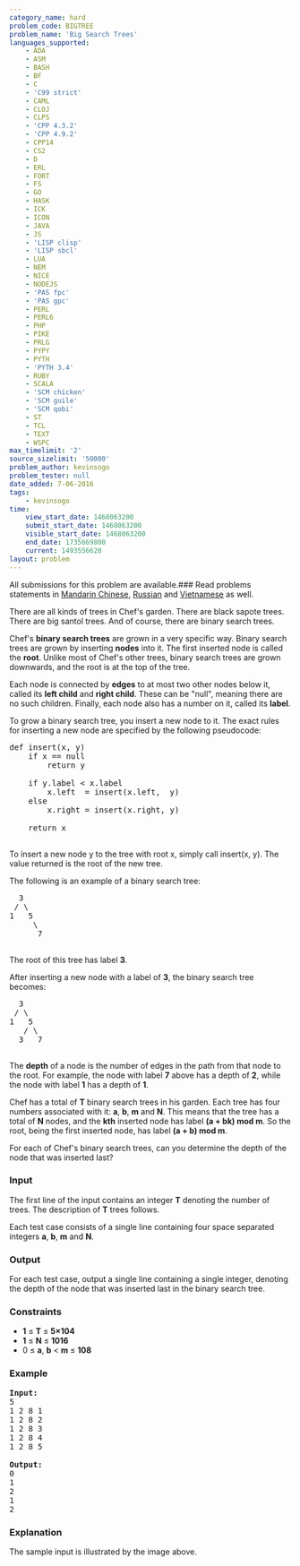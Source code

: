 ```yaml
---
category_name: hard
problem_code: BIGTREE
problem_name: 'Big Search Trees'
languages_supported:
    - ADA
    - ASM
    - BASH
    - BF
    - C
    - 'C99 strict'
    - CAML
    - CLOJ
    - CLPS
    - 'CPP 4.3.2'
    - 'CPP 4.9.2'
    - CPP14
    - CS2
    - D
    - ERL
    - FORT
    - FS
    - GO
    - HASK
    - ICK
    - ICON
    - JAVA
    - JS
    - 'LISP clisp'
    - 'LISP sbcl'
    - LUA
    - NEM
    - NICE
    - NODEJS
    - 'PAS fpc'
    - 'PAS gpc'
    - PERL
    - PERL6
    - PHP
    - PIKE
    - PRLG
    - PYPY
    - PYTH
    - 'PYTH 3.4'
    - RUBY
    - SCALA
    - 'SCM chicken'
    - 'SCM guile'
    - 'SCM qobi'
    - ST
    - TCL
    - TEXT
    - WSPC
max_timelimit: '2'
source_sizelimit: '50000'
problem_author: kevinsogo
problem_tester: null
date_added: 7-06-2016
tags:
    - kevinsogo
time:
    view_start_date: 1468063200
    submit_start_date: 1468063200
    visible_start_date: 1468063200
    end_date: 1735669800
    current: 1493556620
layout: problem
---
```

All submissions for this problem are available.###  Read problems statements in [Mandarin Chinese](http://www.codechef.com/download/translated/SNCKFL16/mandarin/BIGTREE.pdf), [Russian](http://www.codechef.com/download/translated/SNCKFL16/russian/BIGTREE.pdf) and [Vietnamese](http://www.codechef.com/download/translated/SNCKFL16/vietnamese/BIGTREE.pdf) as well.

There are all kinds of trees in Chef's garden. There are black sapote trees. There are big santol trees. And of course, there are binary search trees.

Chef's **binary search trees** are grown in a very specific way. Binary search trees are grown by inserting **nodes** into it. The first inserted node is called the **root**. Unlike most of Chef's other trees, binary search trees are grown downwards, and the root is at the top of the tree.

Each node is connected by **edges** to at most two other nodes below it, called its **left child** and **right child**. These can be "null", meaning there are no such children. Finally, each node also has a number on it, called its **label**.

To grow a binary search tree, you insert a new node to it. The exact rules for inserting a new node are specified by the following pseudocode:

<pre>def insert(x, y)
    if x == null
        return y

    if y.label < x.label
        x.left  = insert(x.left,  y)
    else
        x.right = insert(x.right, y)

    return x

</pre>
To insert a new node y to the tree with root x, simply call insert(x, y). The value returned is the root of the new tree.

The following is an example of a binary search tree:

<pre>  3
 / \
1   5
     \
      7

</pre>
The root of this tree has label **3**.

After inserting a new node with a label of **3**, the binary search tree becomes:

<pre>  3
 / \
1   5
   / \
  3   7

</pre>
The **depth** of a node is the number of edges in the path from that node to the root. For example, the node with label **7** above has a depth of **2**, while the node with label **1** has a depth of **1**.

Chef has a total of **T** binary search trees in his garden. Each tree has four numbers associated with it: **a**, **b**, **m** and **N**. This means that the tree has a total of **N** nodes, and the **kth** inserted node has label **(a + bk) mod m**. So the root, being the first inserted node, has label **(a + b) mod m**.

For each of Chef's binary search trees, can you determine the depth of the node that was inserted last?

### Input

The first line of the input contains an integer **T** denoting the number of trees. The description of **T** trees follows.

Each test case consists of a single line containing four space separated integers **a**, **b**, **m** and **N**.

### Output

For each test case, output a single line containing a single integer, denoting the depth of the node that was inserted last in the binary search tree.

### Constraints

- **1** ≤ **T** ≤ **5×104**
- **1** ≤ **N** ≤ **1016**
- 0 ≤ **a**, **b** &lt; **m** ≤ **108**

### Example

<pre><b>Input:</b>
<tt>5
1 2 8 1
1 2 8 2
1 2 8 3
1 2 8 4
1 2 8 5
</tt>
<b>Output:</b>
<tt>0
1
2
1
2</tt>
</pre>
### Explanation

The sample input is illustrated by the image above.
